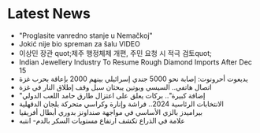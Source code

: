 # Latest News
-  "Proglasite vanredno stanje u Nemačkoj"
-  Jokić nije bio spreman za šalu VIDEO
-  이상민 장관 quot;제주 행정체제 개편, 주민 요청 시 적극 검토quot;
-  Indian Jewellery Industry To Resume Rough Diamond Imports After Dec 15
-  يديعوت أحرونوت: إصابة نحو 5000 جندي إسرائيلي بينهم 2000 بإعاقة بحرب غزة
-  اتصال هاتفي.. السيسي وبوتين يبحثان سبل وقف إطلاق النار في غزة
-  "إضافة كبيرة".. بركات يعلق على اعتزال طارق حامد اللعب الدولي
-  الانتخابات الرئاسية 2024.. فراشة وإنارة وكراسي متحركة بلجان الدقهلية
-  بيراميدز بالزي الأساسي في مواجهة صنداونز بدوري أبطال أفريقيا
-  علامة في الذراع تكشف ارتفاع مستويات السكر بالدم- انتبه
